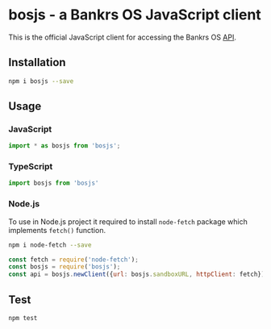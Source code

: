 # bosjs - a Bankrs OS JavaScript client

This is the official JavaScript client for accessing the Bankrs OS [API](https://bankrs.docs.apiary.io).

## Installation 
```sh
npm i bosjs --save
```

## Usage

### JavaScript
```javascript
import * as bosjs from 'bosjs';
```

### TypeScript
```typescript
import bosjs from 'bosjs'
```

### Node.js
To use in Node.js project it required to install `node-fetch` package which implements `fetch()` function.

```sh
npm i node-fetch --save
```

```javascript
const fetch = require('node-fetch');
const bosjs = require('bosjs');
const api = bosjs.newClient({url: bosjs.sandboxURL, httpClient: fetch});
```

## Test 
```sh
npm test
```
